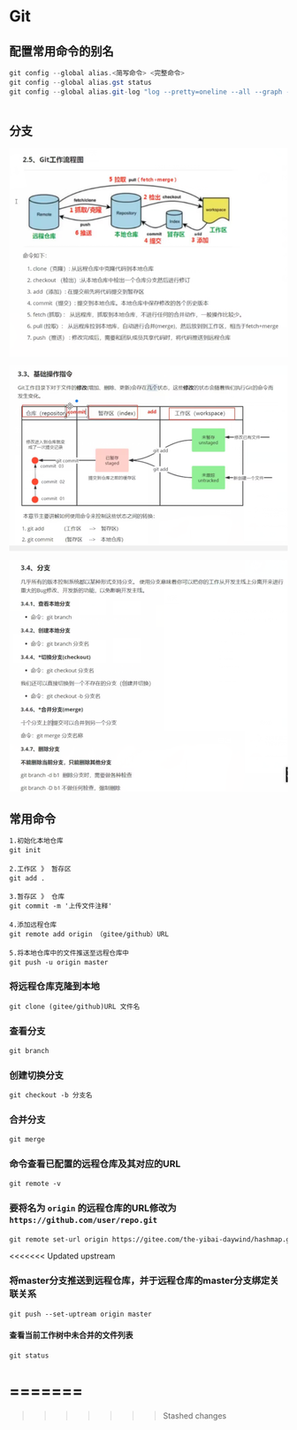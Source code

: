 # Git

## 配置常用命令的别名

```java
git config --global alias.<简写命令> <完整命令>
git config --global alias.gst status
git config --global alias.git-log "log --pretty=oneline --all --graph --abbrev-commit"
    
```



## 分支

![image-20240130181145286](../java/img/image-20240130181145286.png)

![image-20240129191502669](../java/img/image-20240129191502669.png)

![image-20240129191431405](../java/img/image-20240129191431405.png)

## 常用命令

```xml
1.初始化本地仓库
git init

2.工作区 》 暂存区	
git add .

3.暂存区 》 仓库 	
git commit -m '上传文件注释'

4.添加远程仓库
git remote add origin （gitee/github）URL

5.将本地仓库中的文件推送至远程仓库中
git push -u origin master


```

### 将远程仓库克隆到本地

```xml
git clone (gitee/github)URL 文件名
```

### 查看分支

```xml
git branch
```

### 创建切换分支

```xml
git checkout -b 分支名
```

### 合并分支

```xml
git merge
```

### 命令查看已配置的远程仓库及其对应的URL

```xml
git remote -v
```

### 要将名为 `origin` 的远程仓库的URL修改为 `https://github.com/user/repo.git`

```xml
git remote set-url origin https://gitee.com/the-yibai-daywind/hashmap.git
```

<<<<<<< Updated upstream
### 将master分支推送到远程仓库，并于远程仓库的master分支绑定关联关系

```xml
git push --set-uptream origin master
```

#### 查看当前工作树中未合并的文件列表

```xml	
git status
```

=======
=
>>>>>>> Stashed changes

